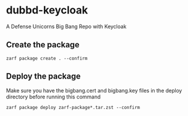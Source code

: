 # dubbd-keycloak
A Defense Unicorns Big Bang Repo with Keycloak

## Create the package
```
zarf package create . --confirm
```

## Deploy the package
Make sure you have the bigbang.cert and bigbang.key files in the deploy directory before running this command
```
zarf package deploy zarf-package*.tar.zst --confirm
```
